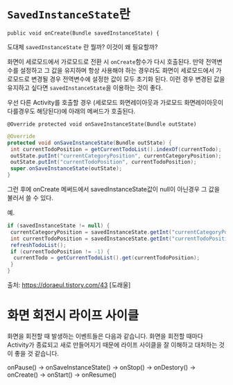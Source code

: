 # `SavedInstanceState`란


`public void onCreate(Bundle savedInstanceState) {`

도대체 `savedInstanceState` 란 뭘까? 이것이 왜 필요할까?

화면이 세로모드에서 가로모드로 전환 시 `onCreate`함수가 다시 호출된다. 만약 전역변수를 설정하고 그 값을 유지하며 항상 사용해야 하는 경우라도 화면이 세로모드에서 가로모드로 변경될 경우 전역변수에 설정한 값이 모두 초기화 된다. 이런 경우 변경된 값을 유지하고 싶다면  `savedInstanceState`을 이용하는 것이 좋다.

우선 다른 Activity를 호출할 경우 (세로모드 화면레이아웃과 가로모드 화면레이아웃이 다를경우도 해당된다)에 아래의 메써드가 호출된다.

`@Override protected void onSaveInstanceState(Bundle outState)`

```java
@Override
protected void onSaveInstanceState(Bundle outState) {
 int currentTodoPosition = getCurrentTodoList().indexOf(currentTodo);
 outState.putInt("currentCategoryPosition", currentCategoryPosition);
 outState.putInt("currentTodoPosition", currentTodoPosition);
 super.onSaveInstanceState(outState);
}
```
 

그런 후에 onCreate 메써드에서 savedInstanceState값이 null이 아닌경우 그 값을 불러서 쓸 수 있다.

예.
```java
if (savedInstanceState != null) {
 currentCategoryPosition = savedInstanceState.getInt("currentCategoryPosition");
 int currentTodoPosition = savedInstanceState.getInt("currentTodoPosition");
 refreshTodoList();
 if (currentTodoPosition != -1) {
  currentTodo = getCurrentTodoList().get(currentTodoPosition);
 }
}
```

출처: https://doraeul.tistory.com/43 [도래울]


# 화면 회전시 라이프 사이클
화면을 회전할 때 발생하는 이벤트들은 다음과 같습니다. 화면을 회전할 때마다 Activity가 종료되고 새로 만들어지기 때문에 라이프 사이클을 잘 이해하고 대처하는 것이 좋을 것 같습니다.

onPause() → onSaveInstanceState() → onStop() → onDestory() → onCreate() → onStart() → onResume()